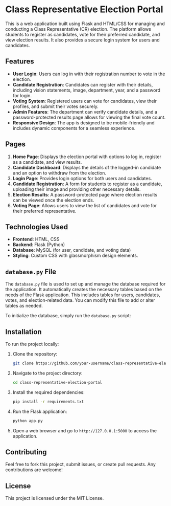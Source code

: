 # Class Representative Election Portal

This is a web application built using Flask and HTML/CSS for managing and conducting a Class Representative (CR) election. The platform allows students to register as candidates, vote for their preferred candidate, and view election results. It also provides a secure login system for users and candidates.

## Features

- **User Login**: Users can log in with their registration number to vote in the election.
- **Candidate Registration**: Candidates can register with their details, including vision statements, image, department, year, and a password for login.
- **Voting System**: Registered users can vote for candidates, view their profiles, and submit their votes securely.
- **Admin Features**: The department can verify candidate details, and a password-protected results page allows for viewing the final vote count.
- **Responsive Design**: The app is designed to be mobile-friendly and includes dynamic components for a seamless experience.

## Pages

1. **Home Page**: Displays the election portal with options to log in, register as a candidate, and view results.
2. **Candidate Dashboard**: Displays the details of the logged-in candidate and an option to withdraw from the election.
3. **Login Page**: Provides login options for both users and candidates.
4. **Candidate Registration**: A form for students to register as a candidate, uploading their image and providing other necessary details.
5. **Election Results**: A password-protected page where election results can be viewed once the election ends.
6. **Voting Page**: Allows users to view the list of candidates and vote for their preferred representative.

## Technologies Used

- **Frontend**: HTML, CSS
- **Backend**: Flask (Python)
- **Database**: MySQL (for user, candidate, and voting data)
- **Styling**: Custom CSS with glassmorphism design elements.

## `database.py` File

The `database.py` file is used to set up and manage the database required for the application. It automatically creates the necessary tables based on the needs of the Flask application. This includes tables for users, candidates, votes, and election-related data. You can modify this file to add or alter tables as needed.

To initialize the database, simply run the `database.py` script:
## Installation

To run the project locally:

1. Clone the repository:

    ```bash
    git clone https://github.com/your-username/class-representative-election-portal.git
    ```

2. Navigate to the project directory:

    ```bash
    cd class-representative-election-portal
    ```

3. Install the required dependencies:

    ```bash
    pip install -r requirements.txt
    ```

4. Run the Flask application:

    ```bash
    python app.py
    ```

5. Open a web browser and go to `http://127.0.0.1:5000` to access the application.

## Contributing

Feel free to fork this project, submit issues, or create pull requests. Any contributions are welcome!

## License

This project is licensed under the MIT License.
